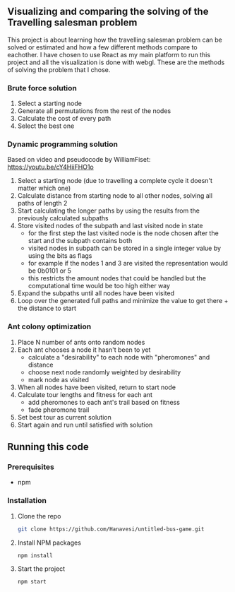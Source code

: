 ## Visualizing and comparing the solving of the Travelling salesman problem
This project is about learning how the travelling salesman problem can be solved or estimated and how a few different methods compare to eachother. I have chosen to use React as my main platform to run this project and all the visualization is done with webgl. These are the methods of solving the problem that I chose.

### Brute force solution

1. Select a starting node
2. Generate all permutations from the rest of the nodes
3. Calculate the cost of every path
4. Select the best one

### Dynamic programming solution

Based on video and pseudocode by WilliamFiset: https://youtu.be/cY4HiiFHO1o

1. Select a starting node (due to travelling a complete cycle it doesn't matter which one)
2. Calculate distance from starting node to all other nodes, solving all paths of length 2
3. Start calculating the longer paths by using the results from the previously calculated subpaths
4. Store visited nodes of the subpath and last visited node in state
    - for the first step the last visited node is the node chosen after the start and the subpath contains both
    - visited nodes in subpath can be stored in a single integer value by using the bits as flags
    - for example if the nodes 1 and 3 are visited the representation would be 0b0101 or 5
    - this restricts the amount nodes that could be handled but the computational time would be too high either way
5. Expand the subpaths until all nodes have been visited
6. Loop over the generated full paths and minimize the value to get there + the distance to start

### Ant colony optimization

1. Place N number of ants onto random nodes
2. Each ant chooses a node it hasn't been to yet
    - calculate a "desirability" to each node with "pheromones" and distance
    - choose next node randomly weighted by desirability
    - mark node as visited
3. When all nodes have been visited, return to start node
3. Calculate tour lengths and fitness for each ant
    - add pheromones to each ant's trail based on fitness
    - fade pheromone trail
4. Set best tour as current solution
5. Start again and run until satisfied with solution
## Running this code

### Prerequisites
* npm

### Installation

1. Clone the repo
   ```sh
   git clone https://github.com/Hanavesi/untitled-bus-game.git
   ```
2. Install NPM packages
   ```sh
   npm install
   ```
3. Start the project
   ```sh
   npm start
   ```